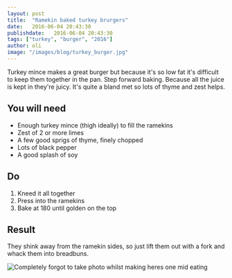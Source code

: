 ```yaml
---
layout: post
title:  "Ramekin baked turkey brurgers"
date:   2016-06-04 20:43:30
publishdate:   2016-06-04 20:43:30
tags: ["turkey", "burger", "2016"]
author: oli
image: "/images/blog/turkey_burger.jpg"
---
```


Turkey mince makes a great burger but because it's so low fat it's difficult to keep them together in the pan.  Step forward baking.  Because all the juice is kept in they're juicy.  It's quite a bland met so lots of thyme and zest helps.

## You will need

* Enough turkey mince (thigh ideally) to fill the ramekins
* Zest of 2 or more limes
* A few good sprigs of thyme, finely chopped
* Lots of black pepper
* A good splash of soy

## Do

1. Kneed it all together
2. Press into the ramekins
3. Bake at 180 until golden on the top


## Result
They shink away from the ramekin sides, so just lift them out with a fork and whack them into breadbuns.

![Completely forgot to take photo whilst making heres one mid eating](/images/blog/turkey_burger.jpg)



